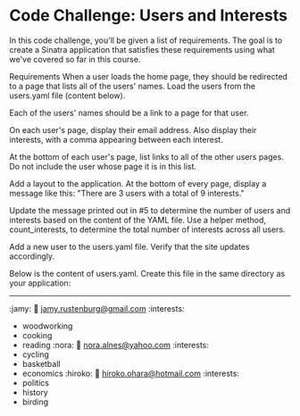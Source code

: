 # Code Challenge: Users and Interests
In this code challenge, you'll be given a list of requirements. The goal is to create a Sinatra application that satisfies these requirements using what we've covered so far in this course.

Requirements
When a user loads the home page, they should be redirected to a page that lists all of the users' names. Load the users from the users.yaml file (content below).

Each of the users' names should be a link to a page for that user.

On each user's page, display their email address. Also display their interests, with a comma appearing between each interest.

At the bottom of each user's page, list links to all of the other users pages. Do not include the user whose page it is in this list.

Add a layout to the application. At the bottom of every page, display a message like this: "There are 3 users with a total of 9 interests."

Update the message printed out in #5 to determine the number of users and interests based on the content of the YAML file. Use a helper method, count_interests, to determine the total number of interests across all users.

Add a new user to the users.yaml file. Verify that the site updates accordingly.

Below is the content of users.yaml. Create this file in the same directory as your application:

---
:jamy:
  :email: jamy.rustenburg@gmail.com
  :interests:
  - woodworking
  - cooking
  - reading
:nora:
  :email: nora.alnes@yahoo.com
  :interests:
  - cycling
  - basketball
  - economics
:hiroko:
  :email: hiroko.ohara@hotmail.com
  :interests:
  - politics
  - history
  - birding